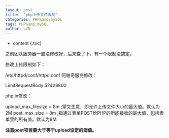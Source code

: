```yaml
---
layout: post
title:  "php上传文件限制" 
categories: PHP&amp;mySQL
tags: PHP&amp;mySQL
author: LZN
---
```


* content
{:toc}

之前团队服务器一直没修改好，后来查了下，有一个限制没搞定。

修改上传限制如下：

/etc/httpd/conf/httpd.conf 阿帕奇服务修改：

LimitRequestBody 52428800<span id="transmark" style="display: none; width: 0px; height: 0px;"></span>

php.in修改：

upload_max_filesize = 8m ;望文生意，即允许上传文件大小的最大值。默认为2M
post_max_size = 8m ;指通过表单POST给PHP的所能接收的最大值，包括表单里的所有值。默认为8M

<strong>注意post项目要大于等于upload设定的阈值。</strong>
